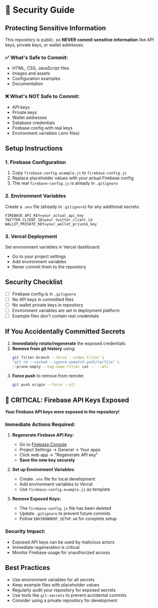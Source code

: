 # 🔐 Security Guide

## Protecting Sensitive Information

This repository is public, so **NEVER commit sensitive information** like API keys, private keys, or wallet addresses.

### ✅ What's Safe to Commit:
- HTML, CSS, JavaScript files
- Images and assets
- Configuration examples
- Documentation

### ❌ What's NOT Safe to Commit:
- API keys
- Private keys
- Wallet addresses
- Database credentials
- Firebase config with real keys
- Environment variables (.env files)

## Setup Instructions

### 1. Firebase Configuration
1. Copy `firebase-config.example.js` to `firebase-config.js`
2. Replace placeholder values with your actual Firebase config
3. The real `firebase-config.js` is already in `.gitignore`

### 2. Environment Variables
Create a `.env` file (already in `.gitignore`) for any additional secrets:
```
FIREBASE_API_KEY=your_actual_api_key
TWITTER_CLIENT_ID=your_twitter_client_id
WALLET_PRIVATE_KEY=your_wallet_private_key
```

### 3. Vercel Deployment
Set environment variables in Vercel dashboard:
- Go to your project settings
- Add environment variables
- Never commit them to the repository

## Security Checklist

- [ ] Firebase config is in `.gitignore`
- [ ] No API keys in committed files
- [ ] No wallet private keys in repository
- [ ] Environment variables are set in deployment platform
- [ ] Example files don't contain real credentials

## If You Accidentally Committed Secrets

1. **Immediately rotate/regenerate** the exposed credentials
2. **Remove from git history** using:
   ```bash
   git filter-branch --force --index-filter \
   "git rm --cached --ignore-unmatch path/to/file" \
   --prune-empty --tag-name-filter cat -- --all
   ```
3. **Force push** to remove from remote:
   ```bash
   git push origin --force --all
   ```

## 🚨 CRITICAL: Firebase API Keys Exposed

**Your Firebase API keys were exposed in the repository!**

### **Immediate Actions Required:**

1. **Regenerate Firebase API Key:**
   - Go to [Firebase Console](https://console.firebase.google.com/)
   - Project Settings → General → Your apps
   - Click web app → "Regenerate API key"
   - **Save the new key securely**

2. **Set up Environment Variables:**
   - Create `.env` file for local development
   - Add environment variables to Vercel
   - Use `firebase-config.example.js` as template

3. **Remove Exposed Keys:**
   - The `firebase-config.js` file has been deleted
   - Update `.gitignore` to prevent future commits
   - Follow `ENVIRONMENT_SETUP.md` for complete setup

### **Security Impact:**
- Exposed API keys can be used by malicious actors
- Immediate regeneration is critical
- Monitor Firebase usage for unauthorized access

## Best Practices

- Use environment variables for all secrets
- Keep example files with placeholder values
- Regularly audit your repository for exposed secrets
- Use tools like `git-secrets` to prevent accidental commits
- Consider using a private repository for development
